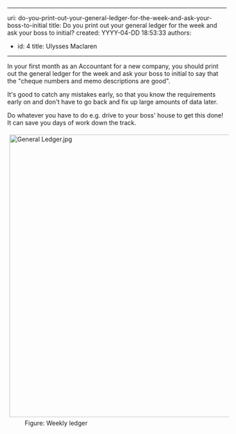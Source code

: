 

---
uri: do-you-print-out-your-general-ledger-for-the-week-and-ask-your-boss-to-initial
title: Do you print out your general ledger for the week and ask your boss to initial?
created: YYYY-04-DD 18:53:33
authors:
  - id: 4
    title: Ulysses Maclaren
---




<span class='intro'> <p>In your first month as an Accountant for a new company, you should print out the general ledger for the week and ask your boss to initial to say that the &quot;cheque numbers and memo descriptions are good&quot;.</p> </span>

<p>It's good to catch any mistakes early, so that you know the requirements early on and don't have to go back and fix up large amounts of data later. </p><p>Do whatever you have to do e.g. drive to your boss' house to get this done! It can save you days of work down the track.</p><dl class="image"><dt><img alt="General Ledger.jpg" src="/PublishingImages/General%20Ledger.jpg" style="margin&#58;5px;width&#58;650px;" /></dt><dd>Figure&#58; Weekly ledger</dd></dl>



